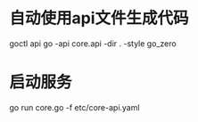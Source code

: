 # 自动使用api文件生成代码
goctl api go -api core.api -dir . -style go_zero


# 启动服务
go run core.go -f etc/core-api.yaml
